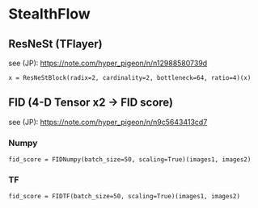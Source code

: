 # StealthFlow

## ResNeSt (TFlayer)

see (JP): https://note.com/hyper_pigeon/n/n12988580739d

`x = ResNeStBlock(radix=2, cardinality=2, bottleneck=64, ratio=4)(x)`

## FID (4-D Tensor x2 -> FID score)

see (JP): https://note.com/hyper_pigeon/n/n9c5643413cd7

### Numpy

`fid_score = FIDNumpy(batch_size=50, scaling=True)(images1, images2)`

### TF

`fid_score = FIDTF(batch_size=50, scaling=True)(images1, images2)`
